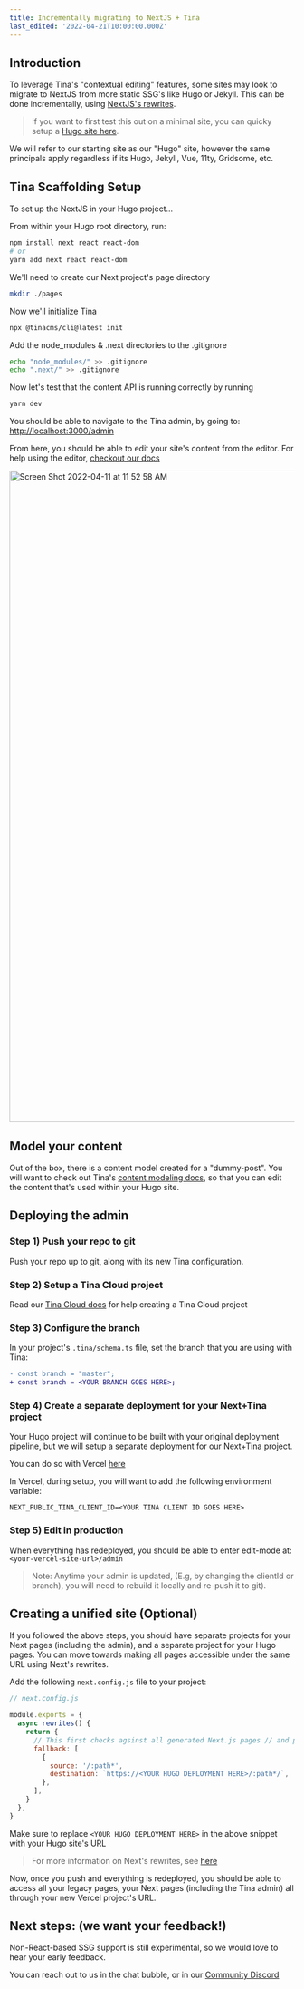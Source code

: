 ```yaml
---
title: Incrementally migrating to NextJS + Tina
last_edited: '2022-04-21T10:00:00.000Z'
---
```


## Introduction

To leverage Tina's "contextual editing" features, some sites may look to migrate to NextJS from more static SSG's like Hugo or Jekyll. This can be done incrementally, using [NextJS's rewrites](https://nextjs.org/docs/migrating/incremental-adoption#rewrites).

> If you want to first test this out on a minimal site, you can quicky setup a [Hugo site here](https://gohugo.io/getting-started/quick-start/).

We will refer to our starting site as our "Hugo" site, however the same principals apply regardless if its Hugo, Jekyll, Vue, 11ty, Gridsome, etc.

## Tina Scaffolding Setup

To set up the NextJS in your Hugo project...

From within your Hugo root directory, run:

```bash
npm install next react react-dom
# or
yarn add next react react-dom
```

We'll need to create our Next project's page directory

```bash
mkdir ./pages
```

Now we'll initialize Tina

```bash
npx @tinacms/cli@latest init
```

Add the node_modules & .next directories to the .gitignore

```bash
echo "node_modules/" >> .gitignore
echo ".next/" >> .gitignore
```

Now let's test that the content API is running correctly by running

```bash
yarn dev
```

You should be able to navigate to the Tina admin, by going to:
[http://localhost:3000/admin](http://localhost:3000/admin)

From here, you should be able to edit your site's content from the editor. For help using the editor, [checkout our docs](https://tina.io/docs/using-tina-editor/)

<img width="1150" alt="Screen Shot 2022-04-11 at 11 52 58 AM" src="https://user-images.githubusercontent.com/3323181/162766629-999d7d52-6822-4133-90e6-062c08153dec.png">

## Model your content

Out of the box, there is a content model created for a "dummy-post". You will want to check out Tina's [content modeling docs](https://tina.io/docs/schema/), so that you can edit the content that's used within your Hugo site.

## Deploying the admin

### Step 1) Push your repo to git

Push your repo up to git, along with its new Tina configuration.

### Step 2) Setup a Tina Cloud project

Read our [Tina Cloud docs](https://tina.io/docs/tina-cloud/) for help creating a Tina Cloud project

### Step 3) Configure the branch

In your project's `.tina/schema.ts` file, set the branch that you are using with Tina:

```diff
- const branch = "master";
+ const branch = <YOUR BRANCH GOES HERE>;
```

### Step 4) Create a separate deployment for your Next+Tina project

Your Hugo project will continue to be built with your original deployment pipeline, but we will setup a separate deployment for our Next+Tina project.

You can do so with Vercel [here](https://vercel.com/new)

In Vercel, during setup, you will want to add the following environment variable:

```
NEXT_PUBLIC_TINA_CLIENT_ID=<YOUR TINA CLIENT ID GOES HERE>
```

### Step 5) Edit in production

When everything has redeployed, you should be able to enter edit-mode at:
`<your-vercel-site-url>/admin`

> Note: Anytime your admin is updated, (E.g, by changing the clientId or branch), you will need to rebuild it locally and re-push it to git).

## Creating a unified site (Optional)

If you followed the above steps, you should have separate projects for your Next pages (including the admin), and a separate project for your Hugo pages. You can move towards making all pages accessible under the same URL using Next's rewrites.

Add the following `next.config.js` file to your project:

```js
// next.config.js

module.exports = {
  async rewrites() {
    return {
      // This first checks agsinst all generated Next.js pages // and proxies any other requests against our legacy site
      fallback: [
        {
          source: '/:path*',
          destination: `https://<YOUR HUGO DEPLOYMENT HERE>/:path*/`,
        },
      ],
    }
  },
}
```

Make sure to replace `<YOUR HUGO DEPLOYMENT HERE>` in the above snippet with your Hugo site's URL

> For more information on Next's rewrites, see [here](https://nextjs.org/docs/migrating/incremental-adoption#rewrites)

Now, once you push and everything is redeployed, you should be able to access all your legacy pages, your Next pages (including the Tina admin) all through your new Vercel project's URL.

## Next steps: (we want your feedback!)

Non-React-based SSG support is still experimental, so we would love to hear your early feedback.

You can reach out to us in the chat bubble, or in our [Community Discord](https://discord.com/invite/zumN63Ybpf)
